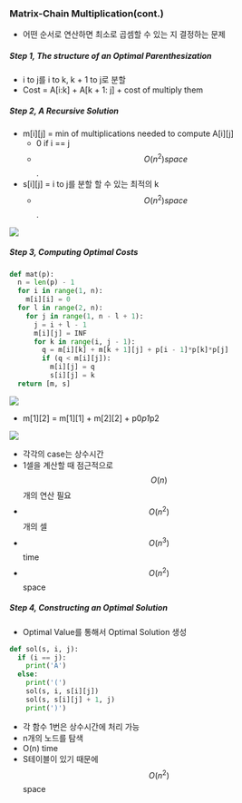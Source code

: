 ### Matrix-Chain Multiplication(cont.)

- 어떤 순서로 연산하면 최소로 곱셈할 수 있는 지 결정하는 문제

##### Step 1, The structure of an Optimal Parenthesization

- i to j를 i to k, k + 1 to j로 분할
- Cost = A[i:k] + A[k + 1: j] + cost of multiply them

##### Step 2, A Recursive Solution

- m[i][j] = min of multiplications needed to compute A[i][j]
  - 0 if i == j
  - $$O(n^2) space$$.
- s[i][j] = i to j를 분할 할 수 있는 최적의 k
  - $$O(n^2) space$$.

<img src="https://github.com/L-Hyun/L-Hyun.github.io/blob/main/assets/Algorithm/20-2.png?raw=true" />

##### Step 3, Computing Optimal Costs

```python
def mat(p):
  n = len(p) - 1
  for i in range(1, n):
    m[i][i] = 0
  for l in range(2, n):
    for j in range(1, n - l + 1):
      j = i + l - 1
      m[i][j] = INF
      for k in range(i, j - 1):
        q = m[i][k] + m[k + 1][j] + p[i - 1]*p[k]*p[j]
        if (q < m[i][j]):
          m[i][j] = q
          s[i][j] = k
  return [m, s]
```

<img src="https://github.com/L-Hyun/L-Hyun.github.io/blob/main/assets/Algorithm/20-1.png?raw=true" />

- m[1][2] = m[1][1] + m[2][2] + p0*p1*p2

<img src="https://github.com/L-Hyun/L-Hyun.github.io/blob/main/assets/Algorithm/20-3.png?raw=true" />

- 각각의 case는 상수시간
- 1셀을 계산할 때 점근적으로 $$O(n)$$개의 연산 필요
- $$O(n^2)$$개의 셀
- $$O(n^3)$$time
- $$O(n^2)$$space

##### Step 4, Constructing an Optimal Solution

- Optimal Value를 통해서 Optimal Solution 생성

```python
def sol(s, i, j):
  if (i == j):
    print('A')
  else:
    print('(')
    sol(s, i, s[i][j])
    sol(s, s[i][j] + 1, j)
    print(')')
```

- 각 함수 1번은 상수시간에 처리 가능
- n개의 노드를 탐색
- O(n) time
- S테이블이 있기 때문에 $$O(n^2)$$ space
